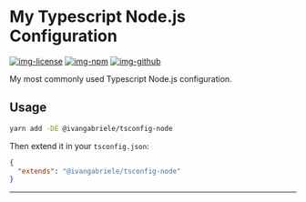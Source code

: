 # My Typescript Node.js Configuration

[![img-license]][lnk-license] [![img-npm]][lnk-npm] [![img-github]][lnk-github]

My most commonly used Typescript Node.js configuration.

## Usage

```sh
yarn add -DE @ivangabriele/tsconfig-node
```

Then extend it in your `tsconfig.json`:

```json
{
  "extends": "@ivangabriele/tsconfig-node"
}
```

---

[img-github]: https://img.shields.io/github/workflow/status/ivangabriele/tsconfig/Check/main?style=flat-square
[img-license]: https://img.shields.io/github/license/ivangabriele/tsconfig?style=flat-square
[img-npm]: https://img.shields.io/npm/v/@ivangabriele/tsconfig-node?style=flat-square
[lnk-github]: https://github.com/ivangabriele/tsconfig/actions?query=branch%3Amain++
[lnk-license]: https://github.com/ivangabriele/tsconfig/blob/main/packages/node/LICENSE
[lnk-npm]: https://www.npmjs.com/package/@ivangabriele/tsconfig-node

